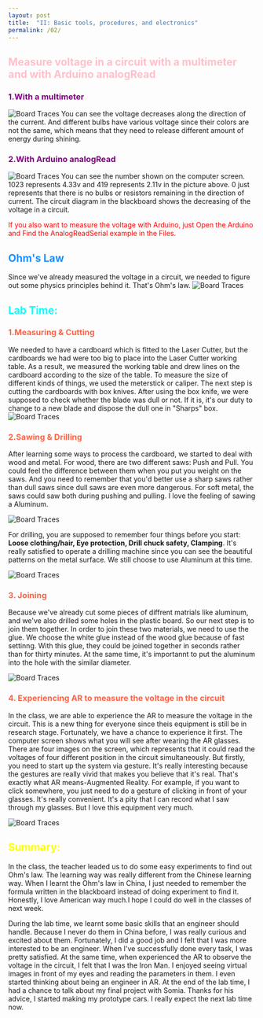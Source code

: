 ```yaml
---
layout: post
title:  "II: Basic tools, procedures, and electronics"
permalink: /02/
---
```


<h2 style="color:Pink;"> Measure voltage in a circuit with a multimeter and with Arduino analogRead</h2>

<h3 style="color:Purple;"> 1.With a multimeter</h3>
<img src="1.jpeg" alt="Board Traces">
You can see the voltage decreases along the direction of the current. And different bulbs have various voltage since their colors are not the same, which means that they need to release different amount of energy during shining.

<h3 style="color:Purple;"> 2.With Arduino analogRead</h3>
<img src="2.jpeg" alt="Board Traces">
You can see the number shown on the computer screen. 1023 represents 4.33v and 419 represents 2.11v in the picture above. 0 just represents that there is no bulbs or resistors remaining in the direction of current. The circuit diagram in the blackboard shows the decreasing of the voltage in a circuit.
<p style="color:Red;"> If you also want to measure the voltage with Arduino, just Open the Arduino and Find the AnalogReadSerial example in the Files.</p>

<h2 style="color:DodgerBlue;"> Ohm's Law</h2>
Since we've already measured the voltage in a circuit, we needed to figure out some physics principles behind it. That's Ohm's law.
<img src="3.png" alt="Board Traces">

<h2 style="color:Aqua;"> Lab Time:</h2>

<h3 style="color:Tomato;"> 1.Measuring & Cutting</h3>
We needed to have a cardboard which is fitted to the Laser Cutter, but the cardboards we had were too big to place into the Laser Cutter working table. As a result, we measured the working table and drew lines on the cardboard according to the size of the table. To measure the size of different kinds of things, we used the meterstick or caliper. The next step is cutting the cardboards with box knives. After using the box knife, we were supposed to check whether the blade was dull or not. If it is, it's our duty to change to a new blade and dispose the dull one in "Sharps" box.
<img src="5.jpeg" alt="Board Traces">

<h3 style="color:Tomato;"> 2.Sawing & Drilling</h3>

After learning some ways to process the cardboard, we started to deal with wood and metal. For wood, there are two different saws: Push and Pull. You could feel the difference between them when you put you weight on the saws. And you need to remember that you'd better use a sharp saws rather than dull saws since dull saws are even more dangerous. For soft metal, the saws could saw both during pushing and pulling. I love the feeling of sawing a Aluminum.

<img src="4.jpeg" alt="Board Traces">

For drilling, you are supposed to remember four things before you start: **Loose clothing/hair, Eye protection, Drill chuck safety, Clamping**. It's really satisfied to operate a drilling machine since you can see the beautiful patterns on the metal surface. We still choose to use Aluminum at this time.

<img src="6.jpeg" alt="Board Traces">

<h3 style="color:Tomato;"> 3. Joining</h3>

Because we've already cut some pieces of diffrent matrials like aluminum, and we've also drilled some holes in the plastic board. So our next step is to join them together. In order to join these two materials, we need to use the glue. We choose the white glue instead of the wood glue because of fast settinng. With this glue, they could be joined together in seconds rather than for thirty minutes. At the same time, it's importannt to put the aluminum into the hole with the similar diameter.

<img src="7.jpeg" alt="Board Traces">

<h3 style="color:Tomato;"> 4. Experiencing AR to measure the voltage in the circuit</h3>

In the class, we are able to experience the AR to measure the voltage in the circuit. This is a new thing for everyone since theis equipment is still be in research stage. Fortunately, we have a chance to experience it first. The computer screen shows what you will see after wearing the AR glasses. There are four images on the screen, which represents that it could read the voltages of four different position in the circuit simultaneously. But firstly, you need to start up the system via gesture. It's really interesting because the gestures are really vivid that makes you believe that it's real. That's exactly what AR means-Augmented Reality. For example, if you want to click somewhere, you just need to do a gesture of clicking in front of your glasses. It's really convenient. It's a pity that I can record what I saw through my glasses. But I love this equipment very much.

<img src="ar1.jpeg" alt="Board Traces">

<h2 style="color:Yellow;"> Summary:</h2>

In the class, the teacher leaded us to do some easy experiments to find out Ohm's law. The learning way was really different from the Chinese learning way. When I learnt the Ohm's law in China, I just needed to remember the formula written in the blackboard instead of doing experiment to find it. Honestly, I love American way much.I hope I could do well in the classes of next week.

During the lab time, we learnt some basic skills that an engineer should handle. Because I never do them in China before, I was really curious and excited about them. Fortunately, I did a good job and I felt that I was more interested to be an engineer. When I've successfully done every task, I was pretty satisfied.
At the same time, when experienced the AR to observe the voltage in the circuit, I felt that I was the Iron Man. I enjoyed seeing virtual images in front of my eyes and reading the parameters in them. I even started thinking about being an engineer in AR. At the end of the lab time, I had a chance to talk about my final project with Somia. Thanks for his advice, I started making my prototype cars. I really expect the next lab time now.


